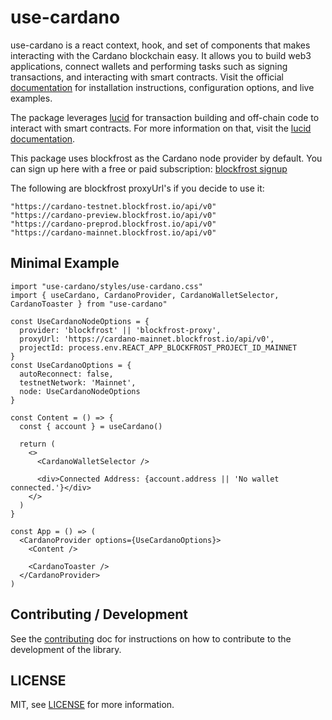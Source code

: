 # use-cardano

use-cardano is a react context, hook, and set of components that makes interacting with the Cardano blockchain easy. It allows you to build web3 applications, connect wallets and performing tasks such as signing transactions, and interacting with smart contracts. Visit the official [documentation](https://use-cardano.alangaming.com/) for installation instructions, configuration options, and live examples.

The package leverages [lucid](https://github.com/spacebudz/lucid) for transaction building and off-chain code to interact with smart contracts. For more information on that, visit the [lucid documentation](https://lucid.spacebudz.io/).

This package uses blockfrost as the Cardano node provider by default. You can sign up here with a free or paid subscription: [blockfrost signup](https://blockfrost.io/)

The following are blockfrost proxyUrl's if you decide to use it:

```
"https://cardano-testnet.blockfrost.io/api/v0"
"https://cardano-preview.blockfrost.io/api/v0"
"https://cardano-preprod.blockfrost.io/api/v0"
"https://cardano-mainnet.blockfrost.io/api/v0"
```

## Minimal Example

```tsx filename="minimal-example.tsx" copy
import "use-cardano/styles/use-cardano.css"
import { useCardano, CardanoProvider, CardanoWalletSelector, CardanoToaster } from "use-cardano"

const UseCardanoNodeOptions = {
  provider: 'blockfrost' || 'blockfrost-proxy',
  proxyUrl: 'https://cardano-mainnet.blockfrost.io/api/v0',
  projectId: process.env.REACT_APP_BLOCKFROST_PROJECT_ID_MAINNET
}
const UseCardanoOptions = {
  autoReconnect: false,
  testnetNetwork: 'Mainnet',
  node: UseCardanoNodeOptions
}

const Content = () => {
  const { account } = useCardano()

  return (
    <>
      <CardanoWalletSelector />

      <div>Connected Address: {account.address || 'No wallet connected.'}</div>
    </>
  )
}

const App = () => (
  <CardanoProvider options={UseCardanoOptions}>
    <Content />

    <CardanoToaster />
  </CardanoProvider>
)
```

## Contributing / Development

See the [contributing](/docs/CONTRIBUTING) doc for instructions on how to contribute to the development of the library.

## LICENSE

MIT, see [LICENSE](/LICENSE) for more information.
